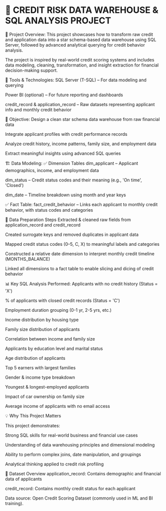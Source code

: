 # 🧾 **CREDIT RISK DATA WAREHOUSE & SQL ANALYSIS PROJECT**

📌 Project Overview:
This project showcases how to transform raw credit and application data into a star schema-based data warehouse using SQL Server, followed by advanced analytical querying for credit behavior analysis.

The project is inspired by real-world credit scoring systems and includes data modeling, cleaning, transformation, and insight extraction for financial decision-making support.

🧱 Tools & Technologies:
SQL Server (T-SQL) – For data modeling and querying

Power BI (optional) – For future reporting and dashboards

credit_record & application_record – Raw datasets representing applicant info and monthly credit behavior

🎯 Objective:
Design a clean star schema data warehouse from raw financial data

Integrate applicant profiles with credit performance records

Analyze credit history, income patterns, family size, and employment data

Extract meaningful insights using advanced SQL queries

🏗️ Data Modeling:
✅ Dimension Tables
dim_applicant – Applicant demographics, income, and employment data

dim_status – Credit status codes and their meaning (e.g., 'On time', 'Closed')

dim_date – Timeline breakdown using month and year keys

✅ Fact Table:
fact_credit_behavior – Links each applicant to monthly credit behavior, with status codes and categories

🧹 Data Preparation Steps
Extracted & cleaned raw fields from application_record and credit_record

Created surrogate keys and removed duplicates in applicant data

Mapped credit status codes (0–5, C, X) to meaningful labels and categories

Constructed a relative date dimension to interpret monthly credit timeline (MONTHS_BALANCE)

Linked all dimensions to a fact table to enable slicing and dicing of credit behavior

📊 Key SQL Analysis Performed:
Applicants with no credit history (Status = 'X')

% of applicants with closed credit records (Status = 'C')

Employment duration grouping (0-1 yr, 2-5 yrs, etc.)

Income distribution by housing type

Family size distribution of applicants

Correlation between income and family size

Applicants by education level and marital status

Age distribution of applicants

Top 5 earners with largest families

Gender & income type breakdown

Youngest & longest-employed applicants

Impact of car ownership on family size

Average income of applicants with no email access


💡 Why This Project Matters

This project demonstrates:

Strong SQL skills for real-world business and financial use cases

Understanding of data warehousing principles and dimensional modeling

Ability to perform complex joins, date manipulation, and groupings

Analytical thinking applied to credit risk profiling


📁 Dataset Overview
application_record: Contains demographic and financial data of applicants

credit_record: Contains monthly credit status for each applicant

Data source: Open Credit Scoring Dataset (commonly used in ML and BI training).
